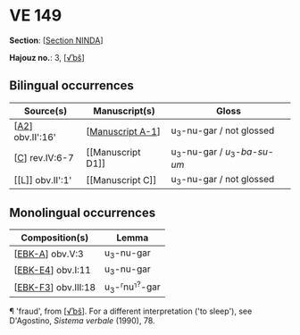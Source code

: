 # VE 149

**Section**: [[Section NINDA]]

**Hajouz no.**: 3, [[√ʾbš]]

## Bilingual occurrences

| Source(s)          | Manuscript(s)      | Gloss                                             |
| ------------------ | ------------------ | ------------------------------------------------- |
| [[A2]] obv.II':16' | [[Manuscript A-1]] | u<sub>3</sub>-nu-gar / not glossed                |
| [[C]] rev.IV:6-7   | [[Manuscript D1]]  | u<sub>3</sub>-nu-gar / *u*<sub>3</sub>-*ba-su-um* |
| [[L]] obv.II':1'   | [[Manuscript C]]   | u<sub>3</sub>-nu-gar / not glossed                |

## Monolingual occurrences

| Composition(s)        | Lemma                                |
| --------------------- | ------------------------------------ |
| [[EBK-A]] obv.V:3     | u<sub>3</sub>-nu-gar                 |
| [[EBK-E4]] obv.I:11   | u<sub>3</sub>-nu-gar                 |
| [[EBK-F3]] obv.III:18 | u<sub>3</sub>-⸢nu⸣<sup>?</sup>-gar    |

¶ 'fraud', from [[√ʾbš]]. For a different interpretation ('to sleep'), see D'Agostino, *Sistema verbale* (1990), 78.

[//begin]: # "Autogenerated link references for markdown compatibility"
[Section NINDA]: <Section NINDA> "NINDA"
[√ʾbš]: √ʾbš "√ʾbš, 'to commit a crime'"
[A2]: A2 "MEE 4, 2 = TM.75.G.4526"
[Manuscript A-1]: <Manuscript A-1> "Manuscript A-1"
[C]: C "MEE 4, 12 = TM.75.G.2284"
[EBK-A]: EBK-A "MEE 4, 115 +"
[EBK-E4]: EBK-E4 "MEE 15 35 = TM.75.G.5326"
[EBK-F3]: EBK-F3 "MEE 15 41 = TM.75.G.3440"
[//end]: # "Autogenerated link references"